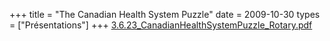 +++
title = "The Canadian Health System Puzzle"
date = 2009-10-30
types = ["Présentations"]
+++
[3.6.23\_CanadianHealthSystemPuzzle\_Rotary.pdf](/files/3.6.23_CanadianHealthSystemPuzzle_Rotary.pdf)
